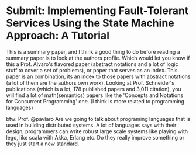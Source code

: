 # Submit: Implementing Fault-Tolerant Services Using the State Machine Approach: A Tutorial

This is a summary paper, and I think a good thing to do before reading a summary paper
is to look at the authors profile. Which would let you know if this a Prof. Alvaro's flavored
paper (abstract notations and a lot of logic stuff to cover a set of problems), or paper that
serves as an index. This paper is an combination, its an index to those papers with abstract notations (a lot of them are the authors own work). Looking at Prof. Schneider's publications (which is a lot, 178 published papers and 3,011 citation), you will find a lot of math(semantics)
papers like the 'Concepts and Notations for Concurrent Programming' one. (I think is more related
to programming languages)

btw: Prof. @pavlaro Are we going to talk about programing languages that is used in building distributed systems. A lot of languages says with their design, programmers can write robust large scale systems like playing with lego, like scala with Akka, Erlang etc. Do they really
improve something or they just start a new standard.
